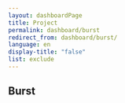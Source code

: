 ```yaml
---
layout: dashboardPage
title: Project
permalink: dashboard/burst
redirect_from: dashboard/burst/
language: en
display-title: "false"
list: exclude
---
```


## Burst